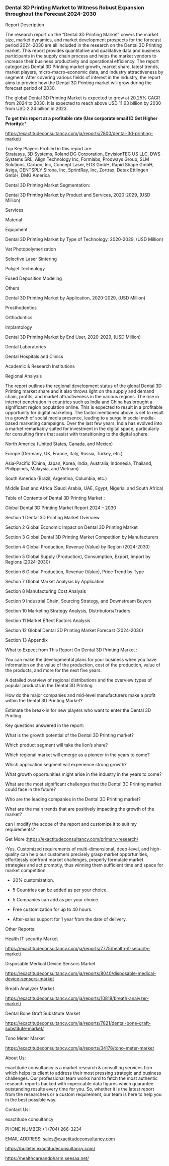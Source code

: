 ### Dental 3D Printing Market to Witness Robust Expansion throughout the Forecast 2024-2030

Report Description

The research report on the “Dental 3D Printing Market” covers the market size, market dynamics, and market development prospects for the forecast period 2024-2030 are all included in the research on the Dental 3D Printing market. This report provides quantitative and qualitative data and business participants in the supply chain process and helps the market vendors to increase their business productivity and operational efficiency. The report categorizes Dental 3D Printing market growth, market share, latest trends, market players, micro-macro-economic data, and industry attractiveness by segment. After covering various fields of interest in the industry, the report aims to provide how the Dental 3D Printing market will grow during the forecast period of 2030.

The global Dental 3D Printing Market is expected to grow at 20.25% CAGR from 2024 to 2030. It is expected to reach above USD 11.63 billion by 2030 from USD 2.24 billion in 2023.

**To get this report at a profitable rate (Use corporate email ID Get Higher Priority):***

https://exactitudeconsultancy.com/ja/reports/7800/dental-3d-printing-market/

Top Key Players Profiled in this report are:                                                                               
Stratasys, 3D Systems, Roland DG Corporation, EnvisionTEC US LLC, DWS Systems SRL, Align Technology Inc, Formlabs, Prodways Group, SLM Solutions, Carbon, Inc, Concept Laser, EOS GmbH, Rapid Shape GmbH, Asiga, DENTSPLY Sirona, Inc, SprintRay, Inc, Zortrax, Detax Ettlingen GmbH, DMG America

Dental 3D Printing Market Segmentation:

Dental 3D Printing Market by Product and Services, 2020-2029, (USD Million)

Services

Material

Equipment

Dental 3D Printing Market by Type of Technology, 2020-2029, (USD Million)

Vat Photopolymerization

Selective Laser Sintering

Polyjet Technology

Fused Deposition Modeling

Others

Dental 3D Printing Market by Application, 2020-2029, (USD Million)

Prosthodontics

Orthodontics

Implantology

Dental 3D Printing Market by End User, 2020-2029, (USD Million)

Dental Laboratories

Dental Hospitals and Clinics

Academic & Research Institutions

Regional Analysis

The report outlines the regional development status of the global Dental 3D Printing market share and it also throws light on the supply and demand chain, profits, and market attractiveness in the various regions. The rise in internet penetration in countries such as India and China has brought a significant region population online. This is expected to result in a profitable opportunity for digital marketing. The factor mentioned above is set to result in a growth of social media presence, leading to a surge in social media-based marketing campaigns. Over the last few years, India has evolved into a market remarkably suited for investment in the digital space, particularly for consulting firms that assist with transitioning to the digital sphere.

North America (United States, Canada, and Mexico)

Europe (Germany, UK, France, Italy, Russia, Turkey, etc.)

Asia-Pacific (China, Japan, Korea, India, Australia, Indonesia, Thailand, Philippines, Malaysia, and Vietnam)

South America (Brazil, Argentina, Columbia, etc.)

Middle East and Africa (Saudi Arabia, UAE, Egypt, Nigeria, and South Africa)

Table of Contents of Dental 3D Printing Market :

Global Dental 3D Printing Market Report 2024 – 2030

Section 1 Dental 3D Printing Market Overview

Section 2 Global Economic Impact on Dental 3D Printing Market

Section 3 Global Dental 3D Printing Market Competition by Manufacturers

Section 4 Global Production, Revenue (Value) by Region (2024-2030)

Section 5 Global Supply (Production), Consumption, Export, Import by Regions (2024-2030)

Section 6 Global Production, Revenue (Value), Price Trend by Type

Section 7 Global Market Analysis by Application

Section 8 Manufacturing Cost Analysis

Section 9 Industrial Chain, Sourcing Strategy, and Downstream Buyers

Section 10 Marketing Strategy Analysis, Distributors/Traders

Section 11 Market Effect Factors Analysis

Section 12 Global Dental 3D Printing Market Forecast (2024-2030)

Section 13 Appendix

What to Expect from This Report On Dental 3D Printing Market :

You can make the developmental plans for your business when you have information on the value of the production, cost of the production, value of the products, and more for the next five years.

A detailed overview of regional distributions and the overview types of popular products in the Dental 3D Printing

How do the major companies and mid-level manufacturers make a profit within the Dental 3D Printing Market?

Estimate the break-in for new players who want to enter the Dental 3D Printing

Key questions answered in the report:

What is the growth potential of the Dental 3D Printing market?

Which product segment will take the lion’s share?

Which regional market will emerge as a pioneer in the years to come?

Which application segment will experience strong growth?

What growth opportunities might arise in the industry in the years to come?

What are the most significant challenges that the Dental 3D Printing market could face in the future?

Who are the leading companies in the Dental 3D Printing market?

What are the main trends that are positively impacting the growth of the market?

can I modify the scope of the report and customize it to suit my requirements?

Get More :https://exactitudeconsultancy.com/primary-research/

-Yes. Customized requirements of multi-dimensional, deep-level, and high-quality can help our customers precisely grasp market opportunities, effortlessly confront market challenges, properly formulate market strategies and act promptly, thus winning them sufficient time and space for market competition.

- 20% customization.

- 5 Countries can be added as per your choice.

- 5 Companies can add as per your choice.

- Free customization for up to 40 hours.

- After-sales support for 1 year from the date of delivery.

Other Reports:

Health IT security  Market

https://exactitudeconsultancy.com/ja/reports/7775/health-it-security-market/

Disposable Medical Device Sensors Market

https://exactitudeconsultancy.com/ja/reports/8040/disposable-medical-device-sensors-market

Breath Analyzer  Market

https://exactitudeconsultancy.com/ja/reports/10818/breath-analyzer-market/

Dental Bone Graft Substitute  Market

https://exactitudeconsultancy.com/ja/reports/7821/dental-bone-graft-substitute-market/

Tono Meter Market

https://exactitudeconsultancy.com/ja/reports/34178/tono-meter-market

About Us:

exactitude consultancy is a market research & consulting services firm which helps its client to address their most pressing strategic and business challenges. Our professional team works hard to fetch the most authentic research reports backed with impeccable data figures which guarantee outstanding results every time for you. So, whether it is the latest report from the researchers or a custom requirement, our team is here to help you in the best possible way.

Contact Us:

exactitude consultancy

PHONE NUMBER +1 (704) 266-3234

EMAIL ADDRESS: sales@exactitudeconsultancy.com

 https://bulletin.exactitudeconsultancy.com/

https://healthcareandpharm.seesaa.net/
